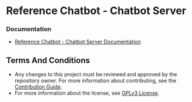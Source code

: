 # Reference Chatbot - Chatbot Server

### Documentation

- [Reference Chatbot - Chatbot Server Documentation](https://documentation.elasticpath.com/chatbot/docs/chatbot-server.html)

## Terms And Conditions

- Any changes to this project must be reviewed and approved by the repository owner. For more information about contributing, see the [Contribution Guide](https://github.com/elasticpath/facebook-chat/blob/master/.github/CONTRIBUTING.md).
- For more information about the license, see [GPLv3 License](https://github.com/elasticpath/facebook-chat/blob/master/LICENSE).
